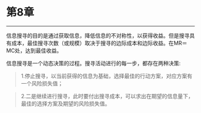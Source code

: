 # 第8章

***

信息搜寻的目的是通过获取信息，降低信息的不对称性，以获得收益。但是搜寻具有成本，最佳搜寻次数（或规模）取决于搜寻的边际成本和边际收益。在MR＝MC处，达到最佳收益。

信息搜寻是一个动态决策的过程。搜寻活动进行的每一步，都存在两种决策:

>1.停止搜寻，以当前获得的信息为基础，选择最佳的行动方案，对应方案有一个风险损失值；

>2.二是继续进行搜寻，此时要付出搜寻成本，可以求出在期望的信息量下，最佳的选择方案及期望的风险损失值。

